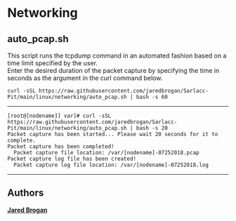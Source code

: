 # Networking

## auto_pcap.sh
This script runs the tcpdump command in an automated fashion based on a time limit specified by the user.<br/>
Enter the desired duration of the packet capture by specifying the time in seconds as the argument in the curl command below.

```
curl -sSL https://raw.githubusercontent.com/jaredbrogan/Sarlacc-Pit/main/linux/networking/auto_pcap.sh | bash -s 60
```

---

```
[root@[nodename]] var]# curl -sSL https://raw.githubusercontent.com/jaredbrogan/Sarlacc-Pit/main/linux/networking/auto_pcap.sh | bash -s 20
Packet capture has been started... Please wait 20 seconds for it to complete.
Packet capture has been completed!
  Packet capture file location: /var/[nodename]-07252018.pcap
Packet capture log file has been created!
  Packet capture log file location: /var/[nodename]-07252018.log
```

---

## Authors
[**Jared Brogan**](https://github.com/jaredbrogan)
